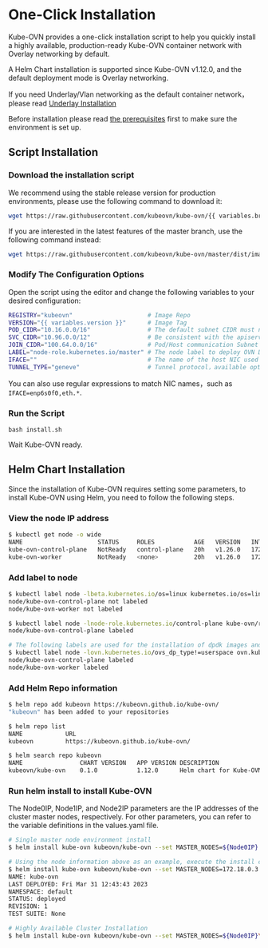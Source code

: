 # One-Click Installation

Kube-OVN provides a one-click installation script to help you quickly install a highly available,
production-ready Kube-OVN container network with Overlay networking by default.

A Helm Chart installation is supported since Kube-OVN v1.12.0, and the default deployment mode is Overlay networking.

If you need Underlay/Vlan networking as the default container network，please read [Underlay Installation](./underlay.en.md)

Before installation please read [the prerequisites](./prepare.en.md) first to make sure the environment is set up.

## Script Installation

### Download the installation script

We recommend using the stable release version for production environments, please use the following command to download it:

```bash
wget https://raw.githubusercontent.com/kubeovn/kube-ovn/{{ variables.branch }}/dist/images/install.sh
```

If you are interested in the latest features of the master branch, use the following command instead:

```bash
wget https://raw.githubusercontent.com/kubeovn/kube-ovn/master/dist/images/install.sh
```

### Modify The Configuration Options

Open the script using the editor and change the following variables to your desired configuration:

```bash
REGISTRY="kubeovn"                     # Image Repo 
VERSION="{{ variables.version }}"      # Image Tag
POD_CIDR="10.16.0.0/16"                # The default subnet CIDR must not overlay with SVC/NODE/JOIN CIDR
SVC_CIDR="10.96.0.0/12"                # Be consistent with the apiserver's service-cluster-ip-range
JOIN_CIDR="100.64.0.0/16"              # Pod/Host communication Subnet CIDR, must not overlay with SVC/NODE/POD CIDR
LABEL="node-role.kubernetes.io/master" # The node label to deploy OVN DB
IFACE=""                               # The name of the host NIC used by the container network, or if empty use the NIC that host Node IP in Kubernetes
TUNNEL_TYPE="geneve"                   # Tunnel protocol，available options: geneve, vxlan or stt. stt requires compilation of ovs kernel module
```

You can also use regular expressions to match NIC names，such as `IFACE=enp6s0f0,eth.*`.

### Run the Script

`bash install.sh`

Wait Kube-OVN ready.

## Helm Chart Installation

Since the installation of Kube-OVN requires setting some parameters, to install Kube-OVN using Helm, you need to follow the following steps.

### View the node IP address

```bash
$ kubectl get node -o wide
NAME                     STATUS     ROLES           AGE   VERSION   INTERNAL-IP   EXTERNAL-IP   OS-IMAGE             KERNEL-VERSION      CONTAINER-RUNTIME
kube-ovn-control-plane   NotReady   control-plane   20h   v1.26.0   172.18.0.3    <none>        Ubuntu 22.04.1 LTS   5.10.104-linuxkit   containerd://1.6.9
kube-ovn-worker          NotReady   <none>          20h   v1.26.0   172.18.0.2    <none>        Ubuntu 22.04.1 LTS   5.10.104-linuxkit   containerd://1.6.9
```

### Add label to node

```bash
$ kubectl label node -lbeta.kubernetes.io/os=linux kubernetes.io/os=linux --overwrite
node/kube-ovn-control-plane not labeled
node/kube-ovn-worker not labeled

$ kubectl label node -lnode-role.kubernetes.io/control-plane kube-ovn/role=master --overwrite
node/kube-ovn-control-plane labeled

# The following labels are used for the installation of dpdk images and can be ignored in non-dpdk cases
$ kubectl label node -lovn.kubernetes.io/ovs_dp_type!=userspace ovn.kubernetes.io/ovs_dp_type=kernel --overwrite
node/kube-ovn-control-plane labeled
node/kube-ovn-worker labeled
```

### Add Helm Repo information

```bash
$ helm repo add kubeovn https://kubeovn.github.io/kube-ovn/
"kubeovn" has been added to your repositories

$ helm repo list
NAME            URL
kubeovn         https://kubeovn.github.io/kube-ovn/

$ helm search repo kubeovn
NAME                CHART VERSION   APP VERSION DESCRIPTION
kubeovn/kube-ovn    0.1.0           1.12.0      Helm chart for Kube-OVN
```

### Run helm install to install Kube-OVN

The Node0IP, Node1IP, and Node2IP parameters are the IP addresses of the cluster master nodes, respectively. For other parameters, you can refer to the variable definitions in the values.yaml file.

```bash
# Single master node environment install
$ helm install kube-ovn kubeovn/kube-ovn --set MASTER_NODES=${Node0IP}

# Using the node information above as an example, execute the install command
$ helm install kube-ovn kubeovn/kube-ovn --set MASTER_NODES=172.18.0.3
NAME: kube-ovn
LAST DEPLOYED: Fri Mar 31 12:43:43 2023
NAMESPACE: default
STATUS: deployed
REVISION: 1
TEST SUITE: None

# Highly Available Cluster Installation
$ helm install kube-ovn kubeovn/kube-ovn --set MASTER_NODES=${Node0IP}\,${Node1IP}\,${Node2IP}
```
